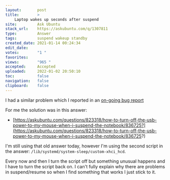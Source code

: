 ```yaml
---
layout:       post
title:        >
    Laptop wakes up seconds after suspend
site:         Ask Ubuntu
stack_url:    https://askubuntu.com/q/1307811
type:         Answer
tags:         suspend wakeup standby
created_date: 2021-01-14 00:24:34
edit_date:    
votes:        "1 "
favorites:    
views:        "965 "
accepted:     Accepted
uploaded:     2022-01-02 20:50:10
toc:          false
navigation:   false
clipboard:    false
---
```


I had a similar problem which I reported in an [on-going bug report][1]

For me the solution was in this answer:

- [https://askubuntu.com/questions/823318/how-to-turn-off-the-usb-power-to-my-mouse-when-i-suspend-the-notebook/836725?](https://askubuntu.com/questions/823318/how-to-turn-off-the-usb-power-to-my-mouse-when-i-suspend-the-notebook/836725?)

I'm still using that old answer today, however I'm using the second script in the answer: `/lib/systemd/system-sleep/custom-xhci_hcd`.

Every now and then I turn the script off but something unusual happens and I have to turn the script back on. I can't fully explain why there are problems in suspend/resume so when I find something that works I just stick to it.


  [1]: https://bugs.launchpad.net/ubuntu/+source/linux/+bug/1774994
